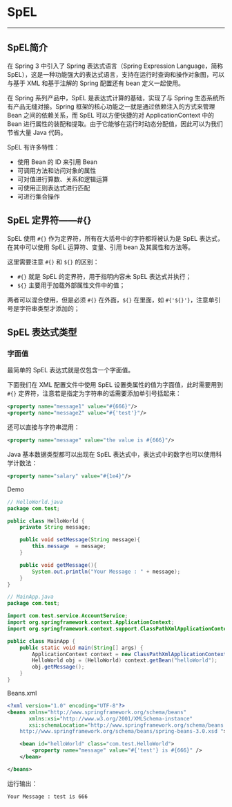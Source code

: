 # SpEL

---

## SpEL简介

在 Spring 3 中引入了 Spring 表达式语言（Spring Expression Language，简称 SpEL），这是一种功能强大的表达式语言，支持在运行时查询和操作对象图，可以与基于 XML 和基于注解的 Spring 配置还有 bean 定义一起使用。

在 Spring 系列产品中，SpEL 是表达式计算的基础，实现了与 Spring 生态系统所有产品无缝对接。Spring 框架的核心功能之一就是通过依赖注入的方式来管理 Bean 之间的依赖关系，而 SpEL 可以方便快捷的对 ApplicationContext 中的 Bean 进行属性的装配和提取。由于它能够在运行时动态分配值，因此可以为我们节省大量 Java 代码。

SpEL 有许多特性：
- 使用 Bean 的 ID 来引用 Bean
- 可调用方法和访问对象的属性
- 可对值进行算数、关系和逻辑运算
- 可使用正则表达式进行匹配
- 可进行集合操作

## SpEL 定界符——#{}

SpEL 使用 `#{}` 作为定界符，所有在大括号中的字符都将被认为是 SpEL 表达式，在其中可以使用 SpEL 运算符、变量、引用 bean 及其属性和方法等。

这里需要注意 `#{}` 和 `${}` 的区别：

- `#{}` 就是 SpEL 的定界符，用于指明内容未 SpEL 表达式并执行；
- `${}` 主要用于加载外部属性文件中的值；

两者可以混合使用，但是必须 `#{}` 在外面，`${}` 在里面，如 `#{'${}'}`，注意单引号是字符串类型才添加的；

## SpEL 表达式类型

### 字面值

最简单的 SpEL 表达式就是仅包含一个字面值。

下面我们在 XML 配置文件中使用 SpEL 设置类属性的值为字面值，此时需要用到 `#{}` 定界符，注意若是指定为字符串的话需要添加单引号括起来：
```xml
<property name="message1" value="#{666}"/>
<property name="message2" value="#{'test'}"/>
```

还可以直接与字符串混用：
```xml
<property name="message" value="the value is #{666}"/>
```

Java 基本数据类型都可以出现在 SpEL 表达式中，表达式中的数字也可以使用科学计数法：
```xml
<property name="salary" value="#{1e4}"/>
```

Demo
```java
// HelloWorld.java
package com.test;

public class HelloWorld {
    private String message;

    public void setMessage(String message){
        this.message  = message;
    }

    public void getMessage(){
        System.out.println("Your Message : " + message);
    }
}
```

```java
// MainApp.java
package com.test;

import com.test.service.AccountService;
import org.springframework.context.ApplicationContext;
import org.springframework.context.support.ClassPathXmlApplicationContext;

public class MainApp {
    public static void main(String[] args) {
        ApplicationContext context = new ClassPathXmlApplicationContext("Beans.xml");
        HelloWorld obj = (HelloWorld) context.getBean("helloWorld");
        obj.getMessage();
    }
}
```

Beans.xml
```xml
<?xml version="1.0" encoding="UTF-8"?>
<beans xmlns="http://www.springframework.org/schema/beans"
       xmlns:xsi="http://www.w3.org/2001/XMLSchema-instance"
       xsi:schemaLocation="http://www.springframework.org/schema/beans
    http://www.springframework.org/schema/beans/spring-beans-3.0.xsd ">

    <bean id="helloWorld" class="com.test.HelloWorld">
        <property name="message" value="#{'test'} is #{666}" />
    </bean>

</beans>
```

运行输出：
```
Your Message : test is 666
```
